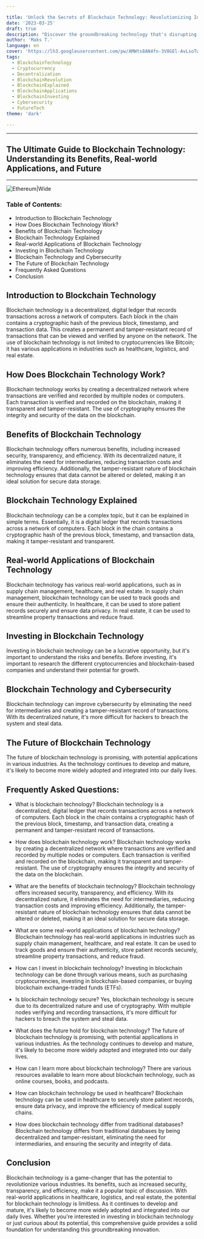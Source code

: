 ```yaml
---

title: 'Unlock the Secrets of Blockchain Technology: Revolutionizing Industries & Transforming Lives'
date: '2023-03-25'
draft: true
description: "Discover the groundbreaking technology that's disrupting industries and transforming the world! Dive into blockchain's potential, real-world applications, and future possibilities. Don't get left behind – start your blockchain journey now!"
author: 'Maks T.'
language: en
cover: 'https://lh3.googleusercontent.com/pw/AMWts8AN4fn-3V8GEl-AvLsoTwq6Ge3yZqAhhPWuu-QKOJvsH7-aOKCzXjcFZ03zQIF8NoyIjm_BpHR9i5QCFk5XCP4kpzuZCdrgWgWC9LeRhXb74nt-OpU=w2400'
tags:
  - BlockchainTechnology
  - Cryptocurrency
  - Decentralization
  - BlockchainRevolution
  - BlockchainExplained
  - BlockchainApplications
  - BlockchainInvesting
  - Cybersecurity
  - FutureTech
theme: 'dark'

---
```


***

## **The Ultimate Guide to Blockchain Technology: Understanding its Benefits, Real-world Applications, and Future**

***

<!-- ### Meta Description:

Discover the advantages of Blockchain Technology, its real-world applications, and what the future holds for this groundbreaking innovation. This comprehensive guide covers everything you need to know about Blockchain Technology, from its basics to its potential as an investment opportunity.

Blockchain technology is a revolutionary invention that has the potential to change the way we live and do business. From secure data storage to faster transactions, blockchain technology has numerous benefits that make it a popular topic of discussion. In this guide, we'll explore the ins and outs of blockchain technology, including its benefits, how it works, real-world applications, and its future. -->

![Ethereum|Wide](https://lh3.googleusercontent.com/pw/AMWts8AN4fn-3V8GEl-AvLsoTwq6Ge3yZqAhhPWuu-QKOJvsH7-aOKCzXjcFZ03zQIF8NoyIjm_BpHR9i5QCFk5XCP4kpzuZCdrgWgWC9LeRhXb74nt-OpU=w2400 "The Ultimate Guide to Blockchain Technology: Understanding its Benefits, Real-world Applications, and Future")

### Table of Contents:

- Introduction to Blockchain Technology
- How Does Blockchain Technology Work?
- Benefits of Blockchain Technology
- Blockchain Technology Explained
- Real-world Applications of Blockchain Technology
- Investing in Blockchain Technology
- Blockchain Technology and Cybersecurity
- The Future of Blockchain Technology
- Frequently Asked Questions
- Conclusion


## Introduction to Blockchain Technology

Blockchain technology is a decentralized, digital ledger that records transactions across a network of computers. Each block in the chain contains a cryptographic hash of the previous block, timestamp, and transaction data. This creates a permanent and tamper-resistant record of transactions that can be viewed and verified by anyone on the network. The use of blockchain technology is not limited to cryptocurrencies like Bitcoin; it has various applications in industries such as healthcare, logistics, and real estate.

## How Does Blockchain Technology Work?

Blockchain technology works by creating a decentralized network where transactions are verified and recorded by multiple nodes or computers. Each transaction is verified and recorded on the blockchain, making it transparent and tamper-resistant. The use of cryptography ensures the integrity and security of the data on the blockchain.

## Benefits of Blockchain Technology

Blockchain technology offers numerous benefits, including increased security, transparency, and efficiency. With its decentralized nature, it eliminates the need for intermediaries, reducing transaction costs and improving efficiency. Additionally, the tamper-resistant nature of blockchain technology ensures that data cannot be altered or deleted, making it an ideal solution for secure data storage.

## Blockchain Technology Explained

Blockchain technology can be a complex topic, but it can be explained in simple terms. Essentially, it is a digital ledger that records transactions across a network of computers. Each block in the chain contains a cryptographic hash of the previous block, timestamp, and transaction data, making it tamper-resistant and transparent.

## Real-world Applications of Blockchain Technology

Blockchain technology has various real-world applications, such as in supply chain management, healthcare, and real estate. In supply chain management, blockchain technology can be used to track goods and ensure their authenticity. In healthcare, it can be used to store patient records securely and ensure data privacy. In real estate, it can be used to streamline property transactions and reduce fraud.

## Investing in Blockchain Technology

Investing in blockchain technology can be a lucrative opportunity, but it's important to understand the risks and benefits. Before investing, it's important to research the different cryptocurrencies and blockchain-based companies and understand their potential for growth.

## Blockchain Technology and Cybersecurity

Blockchain technology can improve cybersecurity by eliminating the need for intermediaries and creating a tamper-resistant record of transactions. With its decentralized nature, it's more difficult for hackers to breach the system and steal data.

## The Future of Blockchain Technology

The future of blockchain technology is promising, with potential applications in various industries. As the technology continues to develop and mature, it's likely to become more widely adopted and integrated into our daily lives.

## Frequently Asked Questions:

- What is blockchain technology?
Blockchain technology is a decentralized, digital ledger that records transactions across a network of computers. Each block in the chain contains a cryptographic hash of the previous block, timestamp, and transaction data, creating a permanent and tamper-resistant record of transactions.

- How does blockchain technology work?
Blockchain technology works by creating a decentralized network where transactions are verified and recorded by multiple nodes or computers. Each transaction is verified and recorded on the blockchain, making it transparent and tamper-resistant. The use of cryptography ensures the integrity and security of the data on the blockchain.

- What are the benefits of blockchain technology?
Blockchain technology offers increased security, transparency, and efficiency. With its decentralized nature, it eliminates the need for intermediaries, reducing transaction costs and improving efficiency. Additionally, the tamper-resistant nature of blockchain technology ensures that data cannot be altered or deleted, making it an ideal solution for secure data storage.

- What are some real-world applications of blockchain technology?
Blockchain technology has real-world applications in industries such as supply chain management, healthcare, and real estate. It can be used to track goods and ensure their authenticity, store patient records securely, streamline property transactions, and reduce fraud.

- How can I invest in blockchain technology?
Investing in blockchain technology can be done through various means, such as purchasing cryptocurrencies, investing in blockchain-based companies, or buying blockchain exchange-traded funds (ETFs).

- Is blockchain technology secure?
Yes, blockchain technology is secure due to its decentralized nature and use of cryptography. With multiple nodes verifying and recording transactions, it's more difficult for hackers to breach the system and steal data.

- What does the future hold for blockchain technology?
The future of blockchain technology is promising, with potential applications in various industries. As the technology continues to develop and mature, it's likely to become more widely adopted and integrated into our daily lives.

- How can I learn more about blockchain technology?
There are various resources available to learn more about blockchain technology, such as online courses, books, and podcasts.

- How can blockchain technology be used in healthcare?
Blockchain technology can be used in healthcare to securely store patient records, ensure data privacy, and improve the efficiency of medical supply chains.

- How does blockchain technology differ from traditional databases?
Blockchain technology differs from traditional databases by being decentralized and tamper-resistant, eliminating the need for intermediaries, and ensuring the security and integrity of data. 

## Conclusion

Blockchain technology is a game-changer that has the potential to revolutionize various industries. Its benefits, such as increased security, transparency, and efficiency, make it a popular topic of discussion. With real-world applications in healthcare, logistics, and real estate, the potential for blockchain technology is limitless. As it continues to develop and mature, it's likely to become more widely adopted and integrated into our daily lives. Whether you're interested in investing in blockchain technology or just curious about its potential, this comprehensive guide provides a solid foundation for understanding this groundbreaking innovation.
